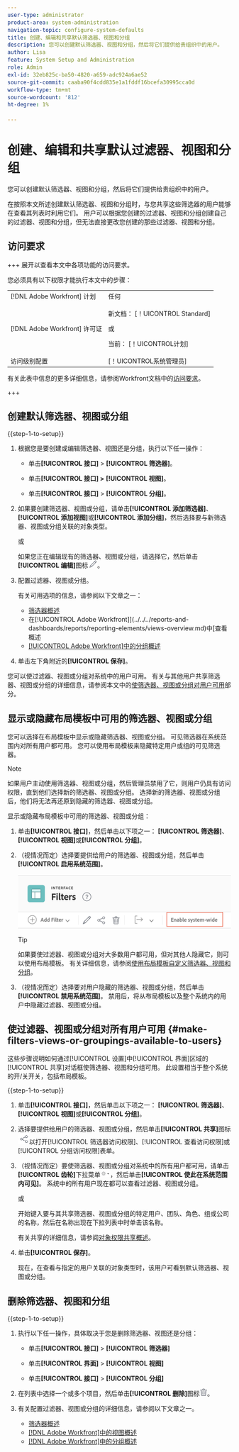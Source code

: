 ```yaml
---
user-type: administrator
product-area: system-administration
navigation-topic: configure-system-defaults
title: 创建、编辑和共享默认筛选器、视图和分组
description: 您可以创建默认筛选器、视图和分组，然后将它们提供给贵组织中的用户。
author: Lisa
feature: System Setup and Administration
role: Admin
exl-id: 32eb825c-ba50-4820-a659-adc924a6ae52
source-git-commit: caaba90f4cdd835e1a1fddf16bcefa30995cca0d
workflow-type: tm+mt
source-wordcount: '812'
ht-degree: 1%

---
```


# 创建、编辑和共享默认过滤器、视图和分组

<!--
<p data-mc-conditions="QuicksilverOrClassic.Draft mode">***DON'T DELETE, DRAFT OR HIDE THIS ARTICLE. IT IS LINKED TO THE PRODUCT, THROUGH THE CONTEXT SENSITIVE HELP LINKS. **</p>
-->

您可以创建默认筛选器、视图和分组，然后将它们提供给贵组织中的用户。

在按照本文所述创建默认筛选器、视图和分组时，与您共享这些筛选器的用户能够在查看其列表时利用它们。 用户可以根据您创建的过滤器、视图和分组创建自己的过滤器、视图和分组，但无法直接更改您创建的那些过滤器、视图和分组。

## 访问要求

+++ 展开以查看本文中各项功能的访问要求。

您必须具有以下权限才能执行本文中的步骤：

<table style="table-layout:auto"> 
 <col> 
 <col> 
 <tbody> 
  <tr> 
   <td role="rowheader">[!DNL Adobe Workfront] 计划</td> 
   <td>任何</td> 
  </tr> 
  <tr> 
   <td role="rowheader">[!DNL Adobe Workfront] 许可证</td> 
   <td><p>新文档： [！UICONTROL Standard]</p>
   或
   <p>当前： [！UICONTROL计划]</p>
   </td> 
  </tr>
  <tr> 
  <tr> 
   <td role="rowheader">访问级别配置</td> 
   <td>[！UICONTROL系统管理员]</td>
  </tr> 
 </tbody> 
</table>

有关此表中信息的更多详细信息，请参阅Workfront文档中的[访问要求](/help/quicksilver/administration-and-setup/add-users/access-levels-and-object-permissions/access-level-requirements-in-documentation.md)。

+++

## 创建默认筛选器、视图或分组

{{step-1-to-setup}}

1. 根据您是要创建或编辑筛选器、视图还是分组，执行以下任一操作：

   * 单击&#x200B;**[!UICONTROL 接口]** > **[!UICONTROL 筛选器]**。

   * 单击&#x200B;**[!UICONTROL 接口] >** **[!UICONTROL 视图]**。

   * 单击&#x200B;**[!UICONTROL 接口]** > **[!UICONTROL 分组]**。

1. 如果要创建筛选器、视图或分组，请单击&#x200B;**[!UICONTROL 添加筛选器]**、**[!UICONTROL 添加视图]**&#x200B;或&#x200B;**[!UICONTROL 添加分组]**，然后选择要与新筛选器、视图或分组关联的对象类型。

   或

   如果您正在编辑现有的筛选器、视图或分组，请选择它，然后单击&#x200B;**[!UICONTROL 编辑]**&#x200B;图标![编辑图标](assets/edit-icon.png)。

1. 配置过滤器、视图或分组。

   有关可用选项的信息，请参阅以下文章之一：

   * [筛选器概述](../../../reports-and-dashboards/reports/reporting-elements/filters-overview.md)
   * 在[!UICONTROL Adobe Workfront]](../../../reports-and-dashboards/reports/reporting-elements/views-overview.md)中[查看概述
   * [[!UICONTROL Adobe Workfront]中的分组概述](../../../reports-and-dashboards/reports/reporting-elements/groupings-overview.md)

1. 单击左下角附近的&#x200B;**[!UICONTROL 保存]**。

您可以使过滤器、视图或分组对系统中的用户可用。 有关与其他用户共享筛选器、视图或分组的详细信息，请参阅本文中的[使筛选器、视图或分组对用户可用](#make-filters-views-or-groupings-available-to-users)部分。


## 显示或隐藏布局模板中可用的筛选器、视图或分组

您可以选择在布局模板中显示或隐藏筛选器、视图或分组。 可见筛选器在系统范围内对所有用户都可用。 您可以使用布局模板来隐藏特定用户或组的可见筛选器。

>[!NOTE]
>
>如果用户主动使用筛选器、视图或分组，然后管理员禁用了它，则用户仍具有访问权限，直到他们选择新的筛选器、视图或分组。 选择新的筛选器、视图或分组后，他们将无法再还原到隐藏的筛选器、视图或分组。

显示或隐藏布局模板中可用的筛选器、视图或分组：

1. 单击&#x200B;**[!UICONTROL 接口]**，然后单击以下项之一： **[!UICONTROL 筛选器]**、**[!UICONTROL 视图]**&#x200B;或&#x200B;**[!UICONTROL 分组]**。

1. （视情况而定）选择要提供给用户的筛选器、视图或分组，然后单击&#x200B;**[!UICONTROL 启用系统范围]**。

   ![](assets/enable-system-wide-fvg.png)

   >[!TIP]
   >
   >如果要使过滤器、视图或分组对大多数用户都可用，但对其他人隐藏它，则可以使用布局模板。 有关详细信息，请参阅[使用布局模板自定义筛选器、视图和分组](/help/quicksilver/administration-and-setup/customize-workfront/use-layout-templates/customize-fvg-list-controls-layout-template.md)。

1. （视情况而定）选择要对用户隐藏的筛选器、视图或分组，然后单击&#x200B;**[!UICONTROL 禁用系统范围]**。 禁用后，将从布局模板以及整个系统内的用户中隐藏过滤器、视图或分组。


## 使过滤器、视图或分组对所有用户可用 {#make-filters-views-or-groupings-available-to-users}

这些步骤说明如何通过[!UICONTROL 设置]中[!UICONTROL 界面]区域的[!UICONTROL 共享]对话框使筛选器、视图和分组可用。 此设置相当于整个系统的开/关开关，包括布局模板。

{{step-1-to-setup}}

1. 单击&#x200B;**[!UICONTROL 接口]**，然后单击以下项之一： **[!UICONTROL 筛选器]**、**[!UICONTROL 视图]**&#x200B;或&#x200B;**[!UICONTROL 分组]**。

1. 选择要提供给用户的筛选器、视图或分组，然后单击&#x200B;**[!UICONTROL 共享]**&#x200B;图标![共享图标](assets/share-icon.png)以打开[!UICONTROL 筛选器访问权限]、[!UICONTROL 查看访问权限]或[!UICONTROL 分组访问权限]表单。
1. （视情况而定）要使筛选器、视图或分组对系统中的所有用户都可用，请单击&#x200B;**[!UICONTROL 齿轮]**&#x200B;下拉菜单![](assets/gear-menu-for-sharing-items.png)，然后单击&#x200B;**[!UICONTROL 使此在系统范围内可见]**。 系统中的所有用户现在都可以查看过滤器、视图或分组。

   或

   开始键入要与其共享筛选器、视图或分组的特定用户、团队、角色、组或公司的名称，然后在名称出现在下拉列表中时单击该名称。

   有关共享的详细信息，请参阅[对象权限共享概述](../../../workfront-basics/grant-and-request-access-to-objects/sharing-permissions-on-objects-overview.md)。

1. 单击&#x200B;**[!UICONTROL 保存]**。

   现在，在查看与指定的用户关联的对象类型时，该用户可看到默认筛选器、视图或分组。

## 删除筛选器、视图和分组

{{step-1-to-setup}}

1. 执行以下任一操作，具体取决于您是删除筛选器、视图还是分组：

   * 单击&#x200B;**[!UICONTROL 接口]** > **[!UICONTROL 筛选器]**

   * 单击&#x200B;**[!UICONTROL 界面]** > **[!UICONTROL 视图]**

   * 单击&#x200B;**[!UICONTROL 接口]** > **[!UICONTROL 分组]**

1. 在列表中选择一个或多个项目，然后单击&#x200B;**[!UICONTROL 删除]**&#x200B;图标![删除图标](assets/delete.png)。
1. 有关配置过滤器、视图或分组的详细信息，请参阅以下文章之一。

   * [筛选器概述](../../../reports-and-dashboards/reports/reporting-elements/filters-overview.md)
   * [ [!DNL Adobe Workfront]中的视图概述](../../../reports-and-dashboards/reports/reporting-elements/views-overview.md)
   * [ [!DNL Adobe Workfront]中的分组概述](../../../reports-and-dashboards/reports/reporting-elements/groupings-overview.md)
